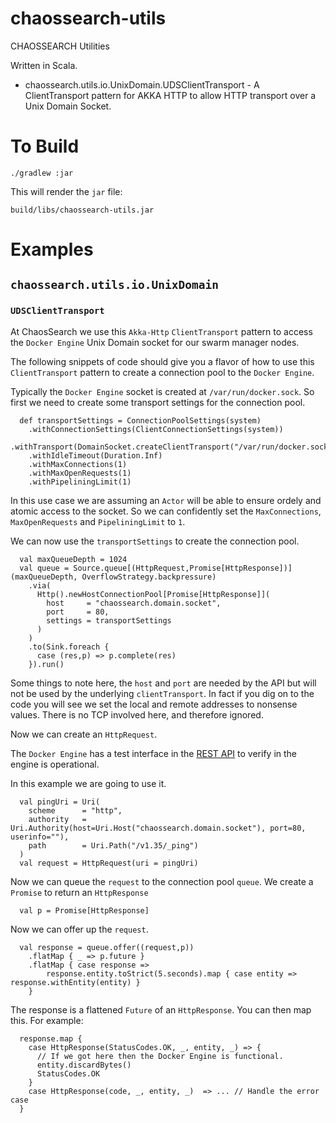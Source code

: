 # chaossearch-utils
CHAOSSEARCH Utilities

Written in Scala.

* chaossearch.utils.io.UnixDomain.UDSClientTransport - A ClientTransport pattern for AKKA HTTP to allow HTTP transport over a Unix Domain Socket.

# To Build
```
./gradlew :jar
```

This will render the `jar` file:
```
build/libs/chaossearch-utils.jar
```

# Examples
## `chaossearch.utils.io.UnixDomain`
### `UDSClientTransport`

At ChaosSearch we use this `Akka-Http` `ClientTransport` pattern to access the `Docker Engine` Unix Domain socket for our swarm manager nodes.

The following snippets of code should give you a flavor of how to use this `ClientTransport` pattern to create a connection pool to the `Docker Engine`.

Typically the `Docker Engine` socket is created at `/var/run/docker.sock`. So first we need to create some transport settings for the connection pool.

```
  def transportSettings = ConnectionPoolSettings(system)
    .withConnectionSettings(ClientConnectionSettings(system))
    .withTransport(DomainSocket.createClientTransport("/var/run/docker.sock"))
    .withIdleTimeout(Duration.Inf)
    .withMaxConnections(1)
    .withMaxOpenRequests(1)
    .withPipeliningLimit(1)
```
In this use case we are assuming an `Actor` will be able to ensure ordely and atomic access to the socket. So we can confidently set the `MaxConnections`, `MaxOpenRequests` and `PipeliningLimit` to `1`.

We can now use the `transportSettings` to create the connection pool.

```
  val maxQueueDepth = 1024
  val queue = Source.queue[(HttpRequest,Promise[HttpResponse])](maxQueueDepth, OverflowStrategy.backpressure)
    .via(
      Http().newHostConnectionPool[Promise[HttpResponse]](
        host     = "chaossearch.domain.socket",
        port     = 80,
        settings = transportSettings
      )
    )
    .to(Sink.foreach {
      case (res,p) => p.complete(res)
    }).run()
```

Some things to note here, the `host` and `port` are needed by the API but will not be used by the underlying `clientTransport`. In fact if you dig on to the code you will see we set the local and remote addresses to nonsense values. There is no TCP involved here, and therefore ignored.

Now we can create an `HttpRequest`.

The `Docker Engine` has a test interface in the [REST API](https://docs.docker.com/engine/api/v1.35/#operation/SystemPing) to verify in the engine is operational.

In this example we are going to use it.

```
  val pingUri = Uri(
    scheme      = "http",
    authority   = Uri.Authority(host=Uri.Host("chaossearch.domain.socket"), port=80, userinfo=""),
    path        = Uri.Path("/v1.35/_ping")
  )
  val request = HttpRequest(uri = pingUri)
```

Now we can queue the `request` to the connection pool `queue`. We create a `Promise` to return an `HttpResponse`
```
  val p = Promise[HttpResponse]
```

Now we can offer up the `request`.
```
  val response = queue.offer((request,p))
    .flatMap { _ => p.future }
    .flatMap { case response =>
        response.entity.toStrict(5.seconds).map { case entity => response.withEntity(entity) }
    }
```

The response is a flattened `Future` of an `HttpResponse`. You can then map this. For example:
```
  response.map {
    case HttpResponse(StatusCodes.OK, _, entity, _) => {
      // If we got here then the Docker Engine is functional.
      entity.discardBytes()
      StatusCodes.OK
    }
    case HttpResponse(code, _, entity, _)  => ... // Handle the error case
  }
```
